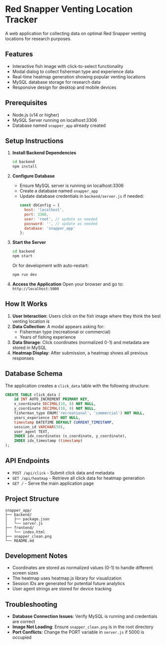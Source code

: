 # Red Snapper Venting Location Tracker

A web application for collecting data on optimal Red Snapper venting locations for research purposes.

## Features

- Interactive fish image with click-to-select functionality
- Modal dialog to collect fisherman type and experience data
- Real-time heatmap generation showing popular venting locations
- MySQL database storage for research data
- Responsive design for desktop and mobile devices

## Prerequisites

- Node.js (v14 or higher)
- MySQL Server running on localhost:3306
- Database named `snapper_app` already created

## Setup Instructions

1. **Install Backend Dependencies**
   ```bash
   cd backend
   npm install
   ```

2. **Configure Database**
   - Ensure MySQL server is running on localhost:3306
   - Create a database named `snapper_app`
   - Update database credentials in `backend/server.js` if needed:
     ```javascript
     const dbConfig = {
       host: 'localhost',
       port: 3306,
       user: 'root', // update as needed
       password: '', // update as needed
       database: 'snapper_app'
     };
     ```

3. **Start the Server**
   ```bash
   cd backend
   npm start
   ```
   
   Or for development with auto-restart:
   ```bash
   npm run dev
   ```

4. **Access the Application**
   Open your browser and go to: `http://localhost:5000`

## How It Works

1. **User Interaction**: Users click on the fish image where they think the best venting location is
2. **Data Collection**: A modal appears asking for:
   - Fisherman type (recreational or commercial)
   - Years of fishing experience
3. **Data Storage**: Click coordinates (normalized 0-1) and metadata are stored in MySQL
4. **Heatmap Display**: After submission, a heatmap shows all previous responses

## Database Schema

The application creates a `click_data` table with the following structure:

```sql
CREATE TABLE click_data (
    id INT AUTO_INCREMENT PRIMARY KEY,
    x_coordinate DECIMAL(10, 8) NOT NULL,
    y_coordinate DECIMAL(10, 8) NOT NULL,
    fisherman_type ENUM('recreational', 'commercial') NOT NULL,
    years_experience INT NOT NULL,
    timestamp DATETIME DEFAULT CURRENT_TIMESTAMP,
    session_id VARCHAR(50),
    user_agent TEXT,
    INDEX idx_coordinates (x_coordinate, y_coordinate),
    INDEX idx_timestamp (timestamp)
);
```

## API Endpoints

- `POST /api/click` - Submit click data and metadata
- `GET /api/heatmap` - Retrieve all click data for heatmap generation
- `GET /` - Serve the main application page

## Project Structure

```
snapper_app/
├── backend/
│   ├── package.json
│   └── server.js
├── frontend/
│   └── index.html
├── snapper_clean.png
└── README.md
```

## Development Notes

- Coordinates are stored as normalized values (0-1) to handle different screen sizes
- The heatmap uses heatmap.js library for visualization
- Session IDs are generated for potential future analytics
- User agent strings are stored for device tracking

## Troubleshooting

- **Database Connection Issues**: Verify MySQL is running and credentials are correct
- **Image Not Loading**: Ensure `snapper_clean.png` is in the root directory
- **Port Conflicts**: Change the PORT variable in `server.js` if 5000 is occupied 